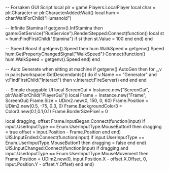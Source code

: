 -- Forsaken GUI Script
local plr = game.Players.LocalPlayer
local char = plr.Character or plr.CharacterAdded:Wait()
local hum = char:WaitForChild("Humanoid")

-- Infinite Stamina
if getgenv().InfStamina then
    game:GetService("RunService").RenderStepped:Connect(function()
        local st = hum:FindFirstChild("Stamina")
        if st then st.Value = 100 end
    end)
end

-- Speed Boost
if getgenv().Speed then
    hum.WalkSpeed = getgenv().Speed
    hum:GetPropertyChangedSignal("WalkSpeed"):Connect(function()
        hum.WalkSpeed = getgenv().Speed
    end)
end

-- Auto Generate when sitting at machine
if getgenv().AutoGen then
    for _,v in pairs(workspace:GetDescendants()) do
        if v.Name == "Generator" and v:FindFirstChild("Interact") then
            v.Interact:FireServer()
        end
    end
end

-- Simple draggable UI
local ScreenGui = Instance.new("ScreenGui", plr:WaitForChild("PlayerGui"))
local Frame = Instance.new("Frame", ScreenGui)
Frame.Size = UDim2.new(0, 150, 0, 60)
Frame.Position = UDim2.new(0.5, -75, 0.3, 0)
Frame.BackgroundColor3 = Color3.new(0.1,0.1,0.1)
Frame.BorderSizePixel = 0

local dragging, offset
Frame.InputBegan:Connect(function(input)
    if input.UserInputType == Enum.UserInputType.MouseButton1 then
        dragging = true
        offset = input.Position - Frame.Position
    end
end)
UIS.InputEnded:Connect(function(input)
    if input.UserInputType == Enum.UserInputType.MouseButton1 then
        dragging = false
    end
end)
UIS.InputChanged:Connect(function(input)
    if dragging and input.UserInputType == Enum.UserInputType.MouseMovement then
        Frame.Position = UDim2.new(0, input.Position.X - offset.X.Offset, 0, input.Position.Y - offset.Y.Offset)
    end
end)
